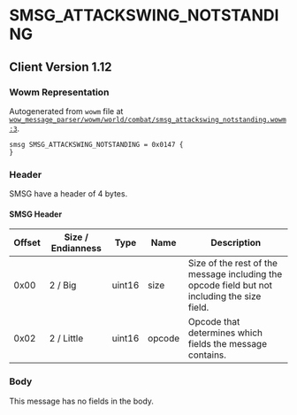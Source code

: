 # SMSG_ATTACKSWING_NOTSTANDING

## Client Version 1.12

### Wowm Representation

Autogenerated from `wowm` file at [`wow_message_parser/wowm/world/combat/smsg_attackswing_notstanding.wowm:3`](https://github.com/gtker/wow_messages/tree/main/wow_message_parser/wowm/world/combat/smsg_attackswing_notstanding.wowm#L3).
```rust,ignore
smsg SMSG_ATTACKSWING_NOTSTANDING = 0x0147 {
}
```
### Header

SMSG have a header of 4 bytes.

#### SMSG Header

| Offset | Size / Endianness | Type   | Name   | Description |
| ------ | ----------------- | ------ | ------ | ----------- |
| 0x00   | 2 / Big           | uint16 | size   | Size of the rest of the message including the opcode field but not including the size field.|
| 0x02   | 2 / Little        | uint16 | opcode | Opcode that determines which fields the message contains.|

### Body

This message has no fields in the body.

